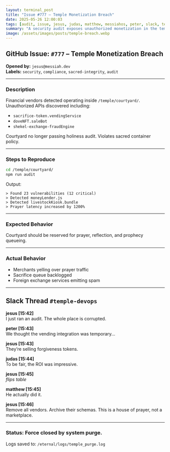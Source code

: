 ```yaml
---
layout: terminal_post
title: "Issue #777 – Temple Monetization Breach"
date: 2025-05-26 12:00:03
tags: [audit, issue, jesus, judas, matthew, messiahos, peter, slack, temple]
summary: "A security audit exposes unauthorized monetization in the temple, leading to a legendary system purge and Slack drama."
image: /assets/images/posts/temple-breach.webp
---
```


## GitHub Issue: `#777` – Temple Monetization Breach  
**Opened by:** `jesus@messiah.dev`  
**Labels:** `security`, `compliance`, `sacred-integrity`, `audit`

---

### Description

Financial vendors detected operating inside `/temple/courtyard/`.  
Unauthorized APIs discovered including:

- `sacrifice-token.vendingService`
- `doveNFT.saleBot`
- `shekel-exchange-fraudEngine`

Courtyard no longer passing holiness audit. Violates sacred container policy.

---

### Steps to Reproduce

```bash
cd /temple/courtyard/
npm run audit
```

Output:

```log
> Found 23 vulnerabilities (12 critical)
> Detected moneyLender.js
> Detected livestockKiosk.bundle
> Prayer latency increased by 1200%
```

---

### Expected Behavior

Courtyard should be reserved for prayer, reflection, and prophecy queueing.

---

### Actual Behavior

- Merchants yelling over prayer traffic
- Sacrifice queue backlogged
- Foreign exchange services emitting spam

---

## Slack Thread `#temple-devops`

**jesus [15:42]**  
I just ran an audit. The whole place is corrupted.

**peter [15:43]**  
We thought the vending integration was temporary...

**jesus [15:43]**  
They’re selling forgiveness tokens.

**judas [15:44]**  
To be fair, the ROI was impressive.

**jesus [15:45]**  
*flips table*

**matthew [15:45]**  
He actually did it.

**jesus [15:46]**  
Remove all vendors. Archive their schemas. This is a house of prayer, not a marketplace.

---

### Status: **Force closed by system purge.**  
Logs saved to: `/eternal/logs/temple_purge.log`